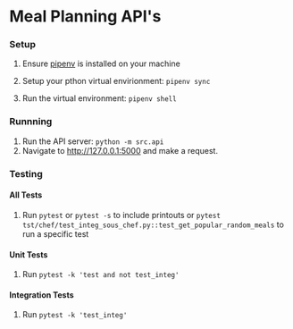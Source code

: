 # Meal Planning API's

### Setup
1. Ensure [pipenv](https://pipenv.pypa.io/en/latest/) is installed on your machine

1. Setup your pthon virtual envirionment:
    `pipenv sync`
1. Run the virtual environment:
    `pipenv shell`

### Runnning

1. Run the API server:
   `python -m src.api`
1. Navigate to http://127.0.0.1:5000 and make a request. 

### Testing

#### All Tests
1. Run
   `pytest`
   or
   `pytest -s` to include printouts
   or
   `pytest tst/chef/test_integ_sous_chef.py::test_get_popular_random_meals` to run a specific test

#### Unit Tests

1. Run
   `pytest -k 'test and not test_integ'`

#### Integration Tests

1. Run
    `pytest -k 'test_integ'`
